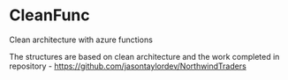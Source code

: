 # CleanFunc
Clean architecture with azure functions

The structures are based on clean architecture and the work completed in repository - https://github.com/jasontaylordev/NorthwindTraders

